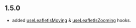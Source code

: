 
## 1.5.0

- added [useLeafletIsMoving](README.md#useleafletismoving) & [useLeafletIsZooming](README.md#useleafletiszooming) hooks.
